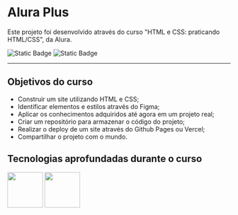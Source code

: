 # Alura Plus

  Este projeto foi desenvolvido através do curso "HTML e CSS: praticando HTML/CSS", da Alura.

![Static Badge](https://img.shields.io/badge/Conclu%C3%ADdo-label?style=for-the-badge&label=Status) ![Static Badge](https://img.shields.io/badge/Alura-label?style=for-the-badge&label=Curso&color=%23000080)

<hr>

## Objetivos do curso

* Construir um site utilizando HTML e CSS;
* Identificar elementos e estilos através do Figma;
* Aplicar os conhecimentos adquiridos até agora em um projeto real;
* Criar um repositório para armazenar o código do projeto;
* Realizar o deploy de um site através do Github Pages ou Vercel;
* Compartilhar o projeto com o mundo.

## Tecnologias aprofundadas durante o curso

<img src="https://cdn.jsdelivr.net/gh/devicons/devicon@latest/icons/html5/html5-original-wordmark.svg" width="80" height="80"/>                <img src="https://cdn.jsdelivr.net/gh/devicons/devicon@latest/icons/css3/css3-original-wordmark.svg" width="80" height="80"/>
